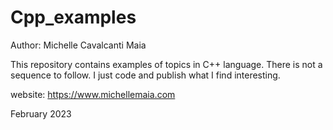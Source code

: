 # Cpp_examples

Author: Michelle Cavalcanti Maia

This repository contains examples of topics in C++ language. There is not a sequence to follow. I just code and publish what I find interesting.

website: https://www.michellemaia.com

February 2023
